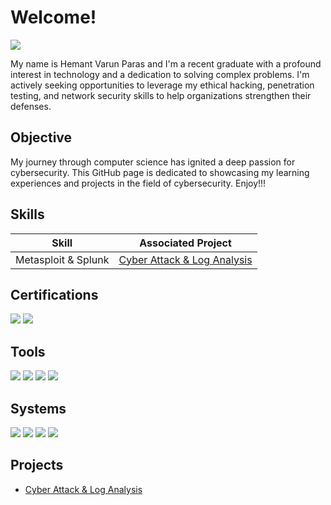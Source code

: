 # Welcome! 
<a href="https://linkedin.com/in/varunparas/"><img src="https://img.shields.io/badge/-LinkedIn-0072b1?&style=for-the-badge&logo=linkedin&logoColor=white" /></a>


My name is Hemant Varun Paras and I'm a recent graduate with a profound interest in technology and a dedication to solving complex problems. I'm actively seeking opportunities to leverage my ethical hacking, penetration testing, and network security skills to help organizations strengthen their defenses.

## Objective

My journey through computer science has ignited a deep passion for cybersecurity. This GitHub page is dedicated to showcasing my learning experiences and projects in the field of cybersecurity. Enjoy!!!

## Skills

| Skill                                         | Associated Project         |
|-----------------------------------------------|----------------------------|
|  Metasploit & Splunk       | <a href = "https://github.com/HemantVarunParas/Cyber-Attacks-and-Log-Analysis-with-VirtualBox-and-Splunk"> Cyber Attack & Log Analysis </a> |

## Certifications
<div>
<img src="https://img.shields.io/badge/-Security%2B-FF0000?&style=for-the-badge&logo=CompTIA&logoColor=white" />
<img src="https://img.shields.io/badge/-SC--200%20Security%20Operations%20Analyst-0078D4?&style=for-the-badge&logo=Microsoft&logoColor=white" />

## Tools
<div>
<img src="https://img.shields.io/badge/-Microsoft%20Defender-0078D4?&style=for-the-badge&logo=Microsoft&logoColor=white" />
<img src="https://img.shields.io/badge/-Wireshark-1679A7?&style=for-the-badge&logo=Wireshark&logoColor=white" />
<img src="https://img.shields.io/badge/-VirtualBox-183A61?&style=for-the-badge&logo=VirtualBox&logoColor=white" />
<img src="https://img.shields.io/badge/-Splunk-FF7829?&style=for-the-badge&logo=Splunk&logoColor=white" />
</div>

## Systems
<div>
<img src="https://img.shields.io/badge/-Windows-0078D4?style=for-the-badge&logo=windows&logoColor=white" />
<img src="https://img.shields.io/badge/-Linux-FCC624?style=for-the-badge&logo=linux&logoColor=black" />
<img src="https://img.shields.io/badge/-Ubuntu-E95420?style=for-the-badge&logo=ubuntu&logoColor=white" />
<img src="https://img.shields.io/badge/-iOS-000000?style=for-the-badge&logo=ios&logoColor=white" />

</div>

## Projects
- <a href = "https://github.com/HemantVarunParas/Cyber-Attacks-and-Log-Analysis-with-VirtualBox-and-Splunk"> Cyber Attack & Log Analysis </a>

